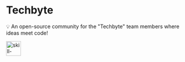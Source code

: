 # Techbyte
💡 An open-source community for the "Techbyte" team members where ideas meet code!

<a
target="_blank" 
title="open repo → 'skill icons'" 
href="https://github.com/tandpfun/skill-icons#readme">
  <img 
  alt="skill-icons" width="40" height="40"
  src="https://skillicons.dev/icons/?i=js,react,nodejs,mongodb,nextjs,bootstrap,tailwindcss,css,mysql,postman,cpp,python,django,vscode,git,html" 
  />
</a>

